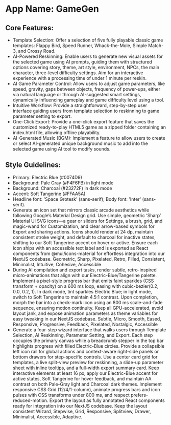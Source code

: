 # **App Name**: GameGen

## Core Features:

- Template Selection: Offer a selection of five fully playable classic game templates: Flappy Bird, Speed Runner, Whack-the-Mole, Simple Match-3, and Crossy Road.
- AI-Powered Reskinning: Enable users to generate new visual assets for the selected game using AI prompts, guiding them with structured options covering story, theme, art style, environment, NPCs, the main character, three-level difficulty settings. Aim for an interactive experience with a processing time of under 1 minute per reskin.
- AI Game Parameter Control: Allow users to adjust game parameters, like speed, gravity, gaps between objects, frequency of power-ups, either via natural language or through AI-suggested smart settings, dynamically influencing gameplay and game difficulty level using a tool.
- Intuitive Workflow: Provide a straightforward, step-by-step user interface guiding users from template selection to reskinning to game parameter setting to export.
- One-Click Export: Provide a one-click export feature that saves the customized ready-to-play HTML5 game as a zipped folder containing an index.html file, allowing offline playability.
- AI-Generated Music (BGM): Implement a feature to allow users to create or select AI-generated unique background music to add into the selected game using AI tool to modify sounds.

## Style Guidelines:

- Primary: Electric Blue (#0074D9)
- Background: Pale Gray (#F4F6FB) in light mode
- Background: Charcoal (#23272F) in dark mode
- Accent: Soft Tangerine (#FFAA5A)
- Headline font: 'Space Grotesk' (sans-serif); Body font: 'Inter' (sans-serif).
- Generate an icon set that mirrors classic arcade aesthetics while following Google’s Material Design grid. Use simple, geometric ‘Sharp’ Material UI SVG icons—a gear or sliders for Settings, a brush, grid, and magic-wand for Customization, and clear arrow-based symbols for Export and sharing actions. Icons should render at 24 dp, maintain consistent stroke weight, and default to charcoal for inactive states, shifting to our Soft Tangerine accent on hover or active. Ensure each icon ships with an accessible text label and is exported as React components from @mui/icons-material for effortless integration into our NextJS codebase. Geometric, Sharp, Pixelated, Retro, Filled, Consistent, Minimalist, Intuitive, Cohesive, Accessible
- During AI compilation and export tasks, render subtle, retro-inspired micro-animations that align with our Electric-Blue/Tangerine palette. Implement a pixel-style progress bar that emits faint sparkles (CSS transform + opacity) on a 600 ms loop, easing with cubic-bezier(0.2, 0.0, 0.2, 1). In dark mode, tint sparkles Electric Blue; in light mode, switch to Soft Tangerine to maintain 4.5:1 contrast. Upon completion, morph the bar into a check-mark icon using an 800 ms scale-and-fade sequence, ensuring motion continuity. Keep all GPU-accelerated, avoid layout jank, and expose animation parameters as theme variables for easy tweaking in our NextJS codebase. Subtle, Micro, Smooth, Eased, Responsive, Progressive, Feedback, Pixelated, Nostalgic, Accessible
- Generate a four-step wizard interface that walks users through Template Selection, AI Reskinning, Parameter Setting, and Export. Each step occupies the primary canvas while a breadcrumb stepper in the top bar highlights progress with filled Electric-Blue circles. Provide a collapsible left icon rail for global actions and context-aware right-side panels or bottom drawers for step-specific controls. Use a center card grid for templates, a live split-view preview for reskinning, a slide-up parameter sheet with inline tooltips, and a full-width export summary card. Keep interactive elements at least 16 px, apply our Electric-Blue accent for active states, Soft Tangerine for hover feedback, and maintain AA contrast on both Pale-Gray light and Charcoal dark themes. Implement responsive CSS Grid (12/4/1-column), animate progress bars and icon pulses with CSS transforms under 800 ms, and respect prefers-reduced-motion. Export the layout as fully annotated React components ready for integration into our NextJS codebase. Keep the layout consistent Wizard, Stepwise, Grid, Responsive, Splitview, Drawer, Minimalist, Accessible, Adaptive.